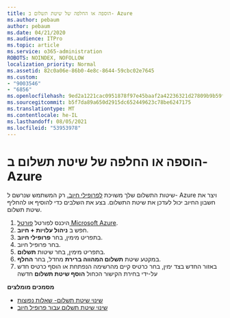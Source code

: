 ```yaml
---
title: הוספה או החלפה של שיטת תשלום ב- Azure
ms.author: pebaum
author: pebaum
ms.date: 04/21/2020
ms.audience: ITPro
ms.topic: article
ms.service: o365-administration
ROBOTS: NOINDEX, NOFOLLOW
localization_priority: Normal
ms.assetid: 82c0a06e-86b0-4e8c-8644-59cbc02e7645
ms.custom:
- "9003546"
- "6856"
ms.openlocfilehash: 9ed2a1221cac0951878f97e45baaf2a42236321d27809b9b59f612343f66fd58
ms.sourcegitcommit: b5f7da89a650d2915dc652449623c78be6247175
ms.translationtype: MT
ms.contentlocale: he-IL
ms.lasthandoff: 08/05/2021
ms.locfileid: "53953978"
---
```

# <a name="add-or-replace-payment-method-in-azure"></a>הוספה או החלפה של שיטת תשלום ב- Azure

שיטות התשלום שלך משויכת [לפרופילי חיוב.](https://docs.microsoft.com/azure/billing/billing-how-to-change-credit-card?WT.mc_id=Portal-Microsoft_Azure_Support#change-payment-method-for-a-billing-profile) רק המשתמש שנרשם ל- Azure ויצר את חשבון החיוב יכול לעדכן את שיטת התשלום. בצע את השלבים כדי להוסיף או להחליף שיטת תשלום.

1. היכנס לפורטל [פורטל Microsoft Azure](https://portal.azure.com/).
2. חפש ב **ניהול עלויות + חיוב**.
3. בתפריט מימין, בחר **פרופילי חיוב**.
4. בחר פרופיל חיוב.
5. בתפריט מימין, בחר שיטות **תשלום**.
6. במקטע שיטת **תשלום המהווה ברירת** מחדל, בחר **החלף**.
7. באזור החדש בצד ימין, בחר כרטיס קיים מהרשימה הנפתחת או הוסף כרטיס חדש על-ידי בחירת הקישור הכחול **הוסף שיטת תשלום** חדשה

**מסמכים מומלצים**

- [שינוי שיטת תשלום- שאלות נפוצות](https://docs.microsoft.com/azure/billing/billing-how-to-change-credit-card?WT.mc_id=Portal-Microsoft_Azure_Support#frequently-asked-questions)
- [שינוי שיטת תשלום עבור פרופיל חיוב](https://docs.microsoft.com/azure/cost-management-billing/manage/change-credit-card?WT.mc_id=Portal-Microsoft_Azure_Support#manage-credit-cards-for-a-microsoft-customer-agreement)
